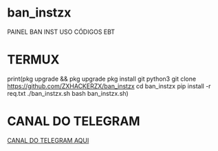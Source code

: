 # ban_instzx
PAINEL BAN INST USO CÓDIGOS EBT



# TERMUX
print(pkg upgrade && pkg upgrade
pkg install git python3
git clone https://github.com/ZXHACKERZX/ban_instzx
cd ban_instzx
pip install -r req.txt
./ban_instzx.sh
bash ban_instzx.sh)

# CANAL DO TELEGRAM
[CANAL DO TELEGRAM AQUI](https://t.me/REPOSITORIOZX)
